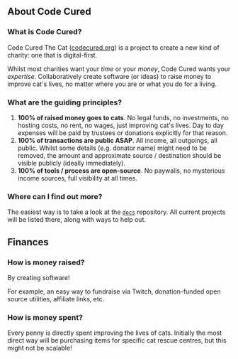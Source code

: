 ## About Code Cured

### What is Code Cured?

Code Cured The Cat ([codecured.org](https://codecured.org)) is a project to create a new kind of charity: one that is digital-first.

Whilst most charities want your *time* or your *money*, Code Cured wants your *expertise*. Collaboratively create software (or ideas) to raise money to improve cat's lives, no matter where you are or what you do for a living.

### What are the guiding principles?

1. **100% of raised money goes to cats**. No legal funds, no investments, no hosting costs, no rent, no wages, just improving cat's lives. Day to day expenses will be paid by trustees or donations explicitly for that reason.
2. **100% of transactions are public ASAP**. All income, all outgoings, all public. Whilst some details (e.g. donator name) might need to be removed, the amount and approximate source / destination should be visible publicly (ideally immediately).
3. **100% of tools / process are open-source**. No paywalls, no mysterious income sources, full visibility at all times.

### Where can I find out more?

The easiest way is to take a look at the [`docs`](https://github.com/CodeCured/docs) repository. All current projects will be listed there, along with ways to help out.

## Finances 

### How is money raised?

By creating software!

For example, an easy way to fundraise via Twitch, donation-funded open source utilities, affiliate links, etc.

### How is money spent?

Every penny is directly spent improving the lives of cats. Initially the most direct way will be purchasing items for specific cat rescue centres, but this might not be scalable! 
